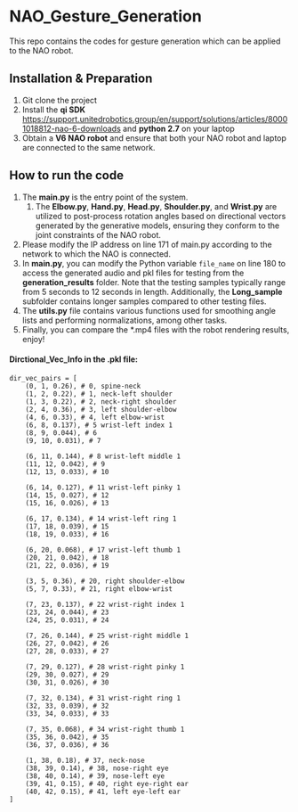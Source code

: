 # NAO_Gesture_Generation
This repo contains the codes for gesture generation which can be applied to the NAO robot.



## Installation & Preparation

1. Git clone the project
2. Install the **qi SDK** https://support.unitedrobotics.group/en/support/solutions/articles/80001018812-nao-6-downloads and **python 2.7** on your laptop
3. Obtain a **V6 NAO robot** and ensure that both your NAO robot and laptop are connected to the same network.



## How to run the code

1. The **main.py** is the entry point of the system.
   1. The **Elbow.py**, **Hand.py**, **Head.py**, **Shoulder.py**, and **Wrist.py** are utilized to post-process rotation angles based on directional vectors generated by the generative models, ensuring they conform to the joint constraints of the NAO robot.
2. Please modify the IP address on line 171 of main.py according to the network to which the NAO is connected.
3. In **main.py**, you can modify the Python variable `file_name` on line 180 to access the generated audio and pkl files for testing from the **generation_results** folder. Note that the testing samples typically range from 5 seconds to 12 seconds in length. Additionally, the **Long_sample** subfolder contains longer samples compared to other testing files.
4. The **utils.py** file contains various functions used for smoothing angle lists and performing normalizations, among other tasks.
5. Finally, you can compare the *.mp4 files with the robot rendering results, enjoy!









#### Dirctional_Vec_Info in the .pkl file:

    dir_vec_pairs = [
        (0, 1, 0.26), # 0, spine-neck
        (1, 2, 0.22), # 1, neck-left shoulder
        (1, 3, 0.22), # 2, neck-right shoulder
        (2, 4, 0.36), # 3, left shoulder-elbow
        (4, 6, 0.33), # 4, left elbow-wrist
        (6, 8, 0.137), # 5 wrist-left index 1
        (8, 9, 0.044), # 6
        (9, 10, 0.031), # 7
    
        (6, 11, 0.144), # 8 wrist-left middle 1
        (11, 12, 0.042), # 9
        (12, 13, 0.033), # 10
    
        (6, 14, 0.127), # 11 wrist-left pinky 1
        (14, 15, 0.027), # 12
        (15, 16, 0.026), # 13
    
        (6, 17, 0.134), # 14 wrist-left ring 1
        (17, 18, 0.039), # 15
        (18, 19, 0.033), # 16
    
        (6, 20, 0.068), # 17 wrist-left thumb 1
        (20, 21, 0.042), # 18
        (21, 22, 0.036), # 19
    
        (3, 5, 0.36), # 20, right shoulder-elbow
        (5, 7, 0.33), # 21, right elbow-wrist
    
        (7, 23, 0.137), # 22 wrist-right index 1
        (23, 24, 0.044), # 23
        (24, 25, 0.031), # 24
    
        (7, 26, 0.144), # 25 wrist-right middle 1
        (26, 27, 0.042), # 26
        (27, 28, 0.033), # 27
    
        (7, 29, 0.127), # 28 wrist-right pinky 1
        (29, 30, 0.027), # 29
        (30, 31, 0.026), # 30
    
        (7, 32, 0.134), # 31 wrist-right ring 1
        (32, 33, 0.039), # 32
        (33, 34, 0.033), # 33
    
        (7, 35, 0.068), # 34 wrist-right thumb 1
        (35, 36, 0.042), # 35
        (36, 37, 0.036), # 36
    
        (1, 38, 0.18), # 37, neck-nose
        (38, 39, 0.14), # 38, nose-right eye
        (38, 40, 0.14), # 39, nose-left eye
        (39, 41, 0.15), # 40, right eye-right ear
        (40, 42, 0.15), # 41, left eye-left ear
    ]
